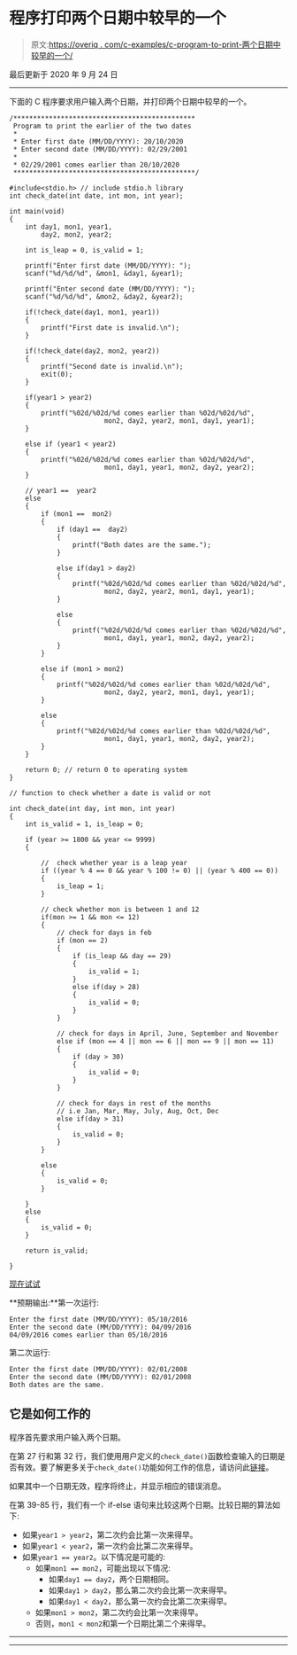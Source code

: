 # 程序打印两个日期中较早的一个

> 原文:[https://overiq . com/c-examples/c-program-to-print-两个日期中较早的一个/](https://overiq.com/c-examples/c-program-to-print-the-earlier-of-the-two-dates/)

最后更新于 2020 年 9 月 24 日

* * *

下面的 C 程序要求用户输入两个日期，并打印两个日期中较早的一个。

```
/**********************************************
 Program to print the earlier of the two dates 
 * 
 * Enter first date (MM/DD/YYYY): 20/10/2020
 * Enter second date (MM/DD/YYYY): 02/29/2001
 * 
 * 02/29/2001 comes earlier than 20/10/2020
 **********************************************/

#include<stdio.h> // include stdio.h library
int check_date(int date, int mon, int year);

int main(void)
{
    int day1, mon1, year1,
        day2, mon2, year2;

    int is_leap = 0, is_valid = 1;

    printf("Enter first date (MM/DD/YYYY): ");
    scanf("%d/%d/%d", &mon1, &day1, &year1);

    printf("Enter second date (MM/DD/YYYY): ");
    scanf("%d/%d/%d", &mon2, &day2, &year2);

    if(!check_date(day1, mon1, year1))
    {
        printf("First date is invalid.\n");        
    }

    if(!check_date(day2, mon2, year2))
    {
        printf("Second date is invalid.\n");
        exit(0);
    }

    if(year1 > year2)
    {
        printf("%02d/%02d/%d comes earlier than %02d/%02d/%d", 
                        mon2, day2, year2, mon1, day1, year1);
    }

    else if (year1 < year2)
    {
        printf("%02d/%02d/%d comes earlier than %02d/%02d/%d", 
                        mon1, day1, year1, mon2, day2, year2);
    }

    // year1 ==  year2
    else
    {
        if (mon1 ==  mon2)
        {
            if (day1 ==  day2)
            {
                printf("Both dates are the same.");
            }

            else if(day1 > day2)
            {
                printf("%02d/%02d/%d comes earlier than %02d/%02d/%d", 
                        mon2, day2, year2, mon1, day1, year1);
            }

            else
            {
                printf("%02d/%02d/%d comes earlier than %02d/%02d/%d", 
                        mon1, day1, year1, mon2, day2, year2);
            }
        }

        else if (mon1 > mon2)
        {
            printf("%02d/%02d/%d comes earlier than %02d/%02d/%d", 
                        mon2, day2, year2, mon1, day1, year1);
        }

        else 
        {
            printf("%02d/%02d/%d comes earlier than %02d/%02d/%d", 
                        mon1, day1, year1, mon2, day2, year2);
        }        
    }

    return 0; // return 0 to operating system
}

// function to check whether a date is valid or not

int check_date(int day, int mon, int year)    
{
    int is_valid = 1, is_leap = 0;

    if (year >= 1800 && year <= 9999) 
    {

        //  check whether year is a leap year
        if ((year % 4 == 0 && year % 100 != 0) || (year % 400 == 0)) 
        {
            is_leap = 1;
        }

        // check whether mon is between 1 and 12
        if(mon >= 1 && mon <= 12)
        {
            // check for days in feb
            if (mon == 2)
            {
                if (is_leap && day == 29) 
                {
                    is_valid = 1;
                }
                else if(day > 28) 
                {
                    is_valid = 0;
                }
            }

            // check for days in April, June, September and November
            else if (mon == 4 || mon == 6 || mon == 9 || mon == 11) 
            {
                if (day > 30)
                {
                    is_valid = 0;
                }
            }

            // check for days in rest of the months 
            // i.e Jan, Mar, May, July, Aug, Oct, Dec
            else if(day > 31)
            {            
                is_valid = 0;
            }        
        }

        else
        {
            is_valid = 0;
        }

    }
    else
    {
        is_valid = 0;
    }

    return is_valid;

}

```

[现在试试](https://overiq.com/c-online-compiler/l7J/)

**预期输出:**第一次运行:

```
Enter the first date (MM/DD/YYYY): 05/10/2016
Enter the second date (MM/DD/YYYY): 04/09/2016
04/09/2016 comes earlier than 05/10/2016

```

第二次运行:

```
Enter the first date (MM/DD/YYYY): 02/01/2008 
Enter the second date (MM/DD/YYYY): 02/01/2008
Both dates are the same.

```

## 它是如何工作的

程序首先要求用户输入两个日期。

在第 27 行和第 32 行，我们使用用户定义的`check_date()`函数检查输入的日期是否有效。要了解更多关于`check_date()`功能如何工作的信息，请访问此[链接](/c-examples/c-program-to-check-whether-a-date-is-valid-or-not/)。

如果其中一个日期无效，程序将终止，并显示相应的错误消息。

在第 39-85 行，我们有一个 if-else 语句来比较这两个日期。比较日期的算法如下:

*   如果`year1 > year2`，第二次约会比第一次来得早。
*   如果`year1 < year2`，第一次约会比第二次来得早。
*   如果`year1 == year2`。以下情况是可能的:
    *   如果`mon1 == mon2`，可能出现以下情况:
        *   如果`day1 == day2`，两个日期相同。
        *   如果`day1 > day2`，那么第二次约会比第一次来得早。
        *   如果`day1 < day2`，那么第一次约会比第二次来得早。
    *   如果`mon1 > mon2`，第二次约会比第一次来得早。
    *   否则，`mon1 < mon2`和第一个日期比第二个来得早。

* * *

* * *